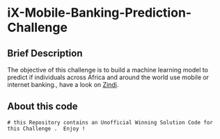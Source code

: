 # iX-Mobile-Banking-Prediction-Challenge

## Brief Description

The objective of this challenge is to build a machine learning model to predict if individuals across Africa and around the world use mobile or internet banking., have a look on [Zindi](https://zindi.africa/competitions/ix-mobile-banking-prediction-challenge). 

## About this code

```
# this Repository contains an Unofficial Winning Solution Code for this Challenge .  Enjoy !
```


